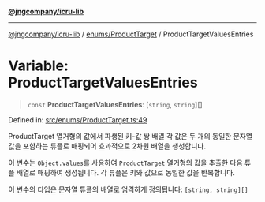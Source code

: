 [**@jngcompany/icru-lib**](../../../README.md)

***

[@jngcompany/icru-lib](../../../README.md) / [enums/ProductTarget](../README.md) / ProductTargetValuesEntries

# Variable: ProductTargetValuesEntries

> `const` **ProductTargetValuesEntries**: \[`string`, `string`\][]

Defined in: [src/enums/ProductTarget.ts:49](https://github.com/jngcompany/icru-lib/blob/d3a4d9c24074b22f396121b6f6d7c5106c66ae75/src/enums/ProductTarget.ts#L49)

ProductTarget 열거형의 값에서 파생된 키-값 쌍 배열
각 값은 두 개의 동일한 문자열 값을 포함하는 튜플로 매핑되어 효과적으로 2차원 배열을 생성합니다.

이 변수는 `Object.values`를 사용하여 `ProductTarget` 열거형의 값을 추출한 다음
튜플 배열로 매핑하여 생성됩니다. 각 튜플은 키와 값으로 동일한 값을 반복합니다.

이 변수의 타입은 문자열 튜플의 배열로 엄격하게 정의됩니다:
`[string, string][]`
